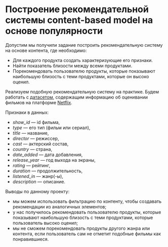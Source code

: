 # Построение рекомендательной системы content-based model на основе популярности
Допустим мы получили задание построить рекомендательную систему на основе контента, где необходимо:

* Для каждого продукта создать характеризующие его признаки.
* Найти показатель близости между всеми продуктами.
* Порекомендовать пользователю продукты, которые показывают наибольшую близость с теми продуктами, которые он высоко оценил.

Реализуем подобную рекомендательную систему на практике. Будем работать с [датасетом](https://github.com/Lidiya-cutie/Mini_project_model_Netflix/blob/master/netflix_titles.zip), содержащим информацию об оценивании фильмов на платформе [Netflix](https://www.netflix.com/).

Признаки в данных:

* *show_id* — id фильма,
* *type* — его тип (фильм или сериал),
* *title* — название,
* *director* — режиссер,
* *cast* — актерский состав,
* *country* — страна,
* *date_added* — дата добавления,
* *release_year* — год выхода на экраны,
* *rating* — рейтинг,
* *duration* — продолжительность,
* *listened_in* — жанр(-ы),
* *description* — описание.


Выводы по данному проекту:

* мы можем использовать фильтрацию по контенту, чтобы создавать рекомендации из аналогичных элементов;
* у нас получилось рекомендовать пользователю продукты, которые показывают наибольшую близость с теми продуктами, которые пользователь высоко оценил;
* мы не сможем порекомендовать продукты другого жанра или контента, если пользователь сам не отметит подобные фильмы как понравившиеся.
